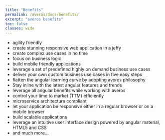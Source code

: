 ```yaml
---
title: "Benefits"
permalink: /averos/docs/benefits/
excerpt: "averos benefits"
toc: false
classes: wide
---
```


- agility friendly
- create stunning responsive web application in a jeffy
- create complex use cases in no time
- focus on business logic
- build mobile friendly applications
- leverage a set of predefined highly on demand business use cases
- deliver your own custom business use cases in five easy steps
- flatten the angular learning curve by adopting averos philosophy
- Stay inline with the latest angular features and trends
- leverage all angular benefits while working with averos
- control your time to market (TTM) efficiently
- microservice architecture compliant
- let your application be responsive either in a regular browser or on a mobile browser
- build scalable applications
- leverage an intuitive user interface design powered by angular material, HTML5 and CSS
- and much more...

